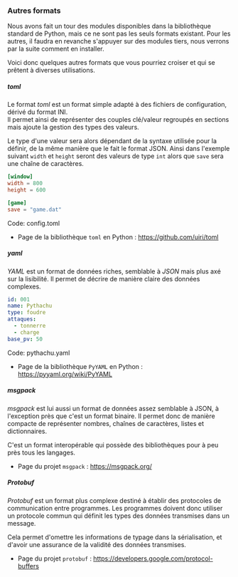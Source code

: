 ### Autres formats

Nous avons fait un tour des modules disponibles dans la bibliothèque standard de Python, mais ce ne sont pas les seuls formats existant.
Pour les autres, il faudra en revanche s'appuyer sur des modules tiers, nous verrons par la suite comment en installer.

Voici donc quelques autres formats que vous pourriez croiser et qui se prêtent à diverses utilisations.

##### toml

Le format _toml_ est un format simple adapté à des fichiers de configuration, dérivé du format INI.  
Il permet ainsi de représenter des couples clé/valeur regroupés en sections mais ajoute la gestion des types des valeurs.

Le type d'une valeur sera alors dépendant de la syntaxe utilisée pour la définir, de la même manière que le fait le format JSON.
Ainsi dans l'exemple suivant `width` et `height` seront des valeurs de type `int` alors que `save` sera une chaîne de caractères.

```toml
[window]
width = 800
height = 600

[game]
save = "game.dat"
```
Code: config.toml

* Page de la bibliothèque `toml` en Python : <https://github.com/uiri/toml>

##### yaml

_YAML_ est un format de données riches, semblable à _JSON_ mais plus axé sur la lisibilité.
Il permet de décrire de manière claire des données complexes.

```yaml
id: 001
name: Pythachu
type: foudre
attaques:
  - tonnerre
  - charge
base_pv: 50
```
Code: pythachu.yaml

* Page de la bibliothèque `PyYAML` en Python : <https://pyyaml.org/wiki/PyYAML>

##### msgpack

_msgpack_ est lui aussi un format de données assez semblable à JSON, à l'exception près que c'est un format binaire.
Il permet donc de manière compacte de représenter nombres, chaînes de caractères, listes et dictionnaires.

C'est un format interopérable qui possède des bibliothèques pour à peu près tous les langages.

* Page du projet `msgpack` : <https://msgpack.org/>

##### Protobuf

*Protobuf* est un format plus complexe destiné à établir des protocoles de communication entre programmes.
Les programmes doivent donc utiliser un protocole commun qui définit les types des données transmises dans un message.

Cela permet d'omettre les informations de typage dans la sérialisation, et d'avoir une assurance de la validité des données transmises.

* Page du projet `protobuf` : <https://developers.google.com/protocol-buffers>

